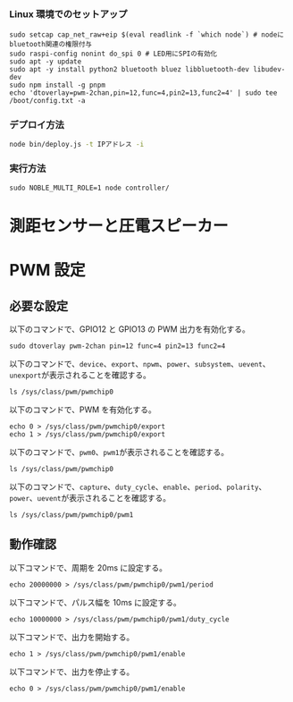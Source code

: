 ### Linux 環境でのセットアップ

```:bash
sudo setcap cap_net_raw+eip $(eval readlink -f `which node`) # nodeにbluetooth関連の権限付与
sudo raspi-config nonint do_spi 0 # LED用にSPIの有効化
sudo apt -y update
sudo apt -y install python2 bluetooth bluez libbluetooth-dev libudev-dev
sudo npm install -g pnpm
echo 'dtoverlay=pwm-2chan,pin=12,func=4,pin2=13,func2=4' | sudo tee /boot/config.txt -a
```

### デプロイ方法

```sh
node bin/deploy.js -t IPアドレス -i
```

### 実行方法

```:bash
sudo NOBLE_MULTI_ROLE=1 node controller/
```

# 測距センサーと圧電スピーカー

# PWM 設定

## 必要な設定

以下のコマンドで、GPIO12 と GPIO13 の PWM 出力を有効化する。

```(bash)
sudo dtoverlay pwm-2chan pin=12 func=4 pin2=13 func2=4
```

以下のコマンドで、`device`、`export`、`npwm`、`power`、`subsystem`、`uevent`、`unexport`が表示されることを確認する。

```(bash)
ls /sys/class/pwm/pwmchip0
```

以下のコマンドで、PWM を有効化する。

```(bash)
echo 0 > /sys/class/pwm/pwmchip0/export
echo 1 > /sys/class/pwm/pwmchip0/export
```

以下のコマンドで、`pwm0`、`pwm1`が表示されることを確認する。

```(bash)
ls /sys/class/pwm/pwmchip0
```

以下のコマンドで、`capture`、`duty_cycle`、`enable`、`period`、`polarity`、`power`、`uevent`が表示されることを確認する。

```(bash)
ls /sys/class/pwm/pwmchip0/pwm1
```

## 動作確認

以下コマンドで、周期を 20ms に設定する。

```(bash)
echo 20000000 > /sys/class/pwm/pwmchip0/pwm1/period
```

以下コマンドで、パルス幅を 10ms に設定する。

```(bash)
echo 10000000 > /sys/class/pwm/pwmchip0/pwm1/duty_cycle
```

以下コマンドで、出力を開始する。

```(bash)
echo 1 > /sys/class/pwm/pwmchip0/pwm1/enable
```

以下コマンドで、出力を停止する。

```(bash)
echo 0 > /sys/class/pwm/pwmchip0/pwm1/enable
```
